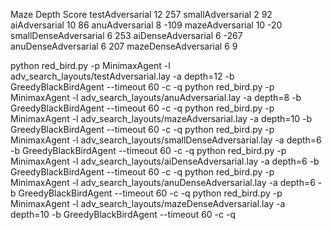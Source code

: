 Maze                    Depth   Score
testAdversarial         12      257
smallAdversarial        2       92
aiAdversarial           10      86
anuAdversarial          8       -109
mazeAdversarial         10      -20
smallDenseAdversarial   6       253
aiDenseAdversarial      6       -267
anuDenseAdversarial     6       207
mazeDenseAdversarial    6       9


python red_bird.py -p MinimaxAgent -l adv_search_layouts/testAdversarial.lay -a depth=12 -b GreedyBlackBirdAgent --timeout 60 -c -q
python red_bird.py -p MinimaxAgent -l adv_search_layouts/anuAdversarial.lay -a depth=8 -b GreedyBlackBirdAgent --timeout 60 -c -q
python red_bird.py -p MinimaxAgent -l adv_search_layouts/mazeAdversarial.lay -a depth=10 -b GreedyBlackBirdAgent --timeout 60 -c -q
python red_bird.py -p MinimaxAgent -l adv_search_layouts/smallDenseAdversarial.lay -a depth=6 -b GreedyBlackBirdAgent --timeout 60 -c -q
python red_bird.py -p MinimaxAgent -l adv_search_layouts/aiDenseAdversarial.lay -a depth=6 -b GreedyBlackBirdAgent --timeout 60 -c -q
python red_bird.py -p MinimaxAgent -l adv_search_layouts/anuDenseAdversarial.lay -a depth=6 -b GreedyBlackBirdAgent --timeout 60 -c -q
python red_bird.py -p MinimaxAgent -l adv_search_layouts/mazeDenseAdversarial.lay -a depth=10 -b GreedyBlackBirdAgent --timeout 60 -c -q

